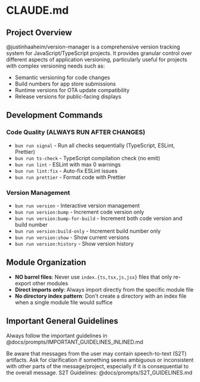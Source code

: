 # CLAUDE.md

## Project Overview

@justinhaaheim/version-manager is a comprehensive version tracking system for JavaScript/TypeScript projects. It provides granular control over different aspects of application versioning, particularly useful for projects with complex versioning needs such as:
- Semantic versioning for code changes
- Build numbers for app store submissions
- Runtime versions for OTA update compatibility
- Release versions for public-facing displays

## Development Commands

### Code Quality (ALWAYS RUN AFTER CHANGES)
- `bun run signal` - Run all checks sequentially (TypeScript, ESLint, Prettier)
- `bun run ts-check` - TypeScript compilation check (no emit)
- `bun run lint` - ESLint with max 0 warnings
- `bun run lint:fix` - Auto-fix ESLint issues
- `bun run prettier` - Format code with Prettier

### Version Management
- `bun run version` - Interactive version management
- `bun run version:bump` - Increment code version only
- `bun run version:bump-for-build` - Increment both code version and build number
- `bun run version:build-only` - Increment build number only
- `bun run version:show` - Show current versions
- `bun run version:history` - Show version history

## Module Organization
- **NO barrel files**: Never use `index.{ts,tsx,js,jsx}` files that only re-export other modules
- **Direct imports only**: Always import directly from the specific module file
- **No directory index pattern**: Don't create a directory with an index file when a single module file would suffice

## Important General Guidelines

Always follow the important guidelines in @docs/prompts/IMPORTANT_GUIDELINES_INLINED.md

Be aware that messages from the user may contain speech-to-text (S2T) artifacts. Ask for clarification if something seems ambiguous or inconsistent with other parts of the message/project, especially if it is consequential to the overall message. S2T Guidelines: @docs/prompts/S2T_GUIDELINES.md